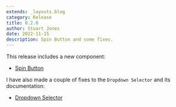```yaml
---
extends: _layouts.blog
category: Release
title: 0.2.0
author: Stuart Jones
date: 2022-11-15
description: Spin Button and some fixes.
---
```


This release includes a new component:

* [Spin Button](/component-library/spin-button/)

I have also made a couple of fixes to the <code class="html-tag">Dropdown Selector</code> and its documentation:

* [Dropdown Selector](/component-library/dropdown-selector/)